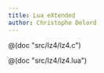 ```yaml
---
title: Lua eXtended
author: Christophe Delord
---
```


@(doc "src/lz4/lz4.c")

@(doc "src/lz4/lz4.lua")
